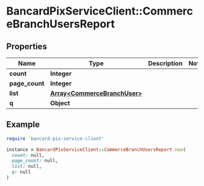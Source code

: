 # BancardPixServiceClient::CommerceBranchUsersReport

## Properties

| Name | Type | Description | Notes |
| ---- | ---- | ----------- | ----- |
| **count** | **Integer** |  |  |
| **page_count** | **Integer** |  |  |
| **list** | [**Array&lt;CommerceBranchUser&gt;**](CommerceBranchUser.md) |  |  |
| **q** | **Object** |  |  |

## Example

```ruby
require 'bancard-pix-service-client'

instance = BancardPixServiceClient::CommerceBranchUsersReport.new(
  count: null,
  page_count: null,
  list: null,
  q: null
)
```

